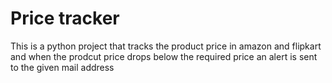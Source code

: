 # Price tracker
This is a  python project that tracks the product price in amazon and flipkart and when the prodcut price drops below the required price an alert is sent to the given mail address

